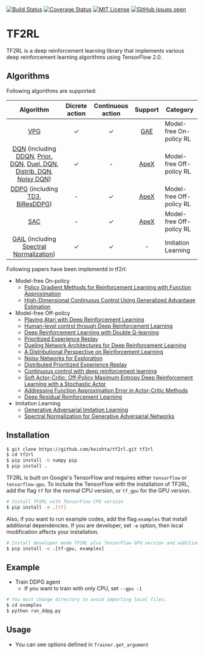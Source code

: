 [![Build Status](https://travis-ci.org/keiohta/tf2rl.svg?branch=master)](https://travis-ci.org/keiohta/tf2rl)
[![Coverage Status](https://coveralls.io/repos/github/keiohta/tf2rl/badge.svg?branch=master)](https://coveralls.io/github/keiohta/tf2rl?branch=master)
[![MIT License](http://img.shields.io/badge/license-MIT-blue.svg?style=flat)](LICENSE)
[![GitHub issues open](https://img.shields.io/github/issues/keiohta/tf2rl.svg)]() 

# TF2RL
TF2RL is a deep reinforcement learning library that implements various deep reinforcement learning algorithms using TensorFlow 2.0.

## Algorithms
Following algorithms are supported:

|                          Algorithm                           | Dicrete action | Continuous action |                  Support                   | Category                 |
| :----------------------------------------------------------: | :------------: | :---------------: | :----------------------------------------: | ------------------------ |
| [VPG](https://papers.nips.cc/paper/1713-policy-gradient-methods-for-reinforcement-learning-with-function-approximation.pdf) |       ✓        |         ✓         |  [GAE](https://arxiv.org/abs/1506.02438)   | Model-free On-policy RL  |
| [DQN](https://storage.googleapis.com/deepmind-media/dqn/DQNNaturePaper.pdf) (including [DDQN](https://arxiv.org/abs/1509.06461), [Prior. DQN](https://arxiv.org/abs/1511.05952), [Duel. DQN](https://arxiv.org/abs/1511.06581), [Distrib. DQN](<https://arxiv.org/abs/1707.06887>), [Noisy DQN](<https://arxiv.org/abs/1706.10295>)) |       ✓        |         -         | [ApeX](<https://arxiv.org/abs/1803.00933>) | Model-free Off-policy RL |
| [DDPG](https://arxiv.org/abs/1509.02971) (including [TD3](<https://arxiv.org/abs/1802.09477>), [BiResDDPG](<https://arxiv.org/abs/1905.01072>)) |       -        |         ✓         | [ApeX](<https://arxiv.org/abs/1803.00933>) | Model-free Off-policy RL |
|          [SAC](<https://arxiv.org/abs/1801.01290>)           |       -        |         ✓         | [ApeX](<https://arxiv.org/abs/1803.00933>) | Model-free Off-policy RL |
| [GAIL](<https://arxiv.org/abs/1606.03476>) (including [Spectral Normalization](<https://arxiv.org/abs/1802.05957>)) |       ✓        |         ✓         |                     -                      | Imitation Learning       |

Following papers have been implementd in tf2rl:

- Model-free On-policy
  - [Policy Gradient Methods for Reinforcement Learning with Function Approximation](https://papers.nips.cc/paper/1713-policy-gradient-methods-for-reinforcement-learning-with-function-approximation.pdf)
  - [High-Dimensional Continuous Control Using Generalized Advantage Estimation](https://arxiv.org/abs/1506.02438)
- Model-free Off-policy
  - [Playing Atari with Deep Reinforcement Learning](https://www.cs.toronto.edu/~vmnih/docs/dqn.pdf)
  - [Human-level control through Deep Reinforcement Learning](https://storage.googleapis.com/deepmind-media/dqn/DQNNaturePaper.pdf)
  - [Deep Reinforcement Learning with Double Q-learning](https://arxiv.org/abs/1509.06461)
  - [Prioritized Experience Replay](https://arxiv.org/abs/1511.05952)
  - [Dueling Network Architectures for Deep Reinforcement Learning](https://arxiv.org/abs/1511.06581)
  - [A Distributional Perspective on Reinforcement Learning](<https://arxiv.org/abs/1707.06887>)
  - [Noisy Networks for Exploration](<https://arxiv.org/abs/1706.10295>)
  - [Distributed Prioritized Experience Replay](<https://arxiv.org/abs/1803.00933>)
  - [Continuous control with deep reinforcement learning](https://arxiv.org/abs/1509.02971)
  - [Soft Actor-Critic: Off-Policy Maximum Entropy Deep Reinforcement Learning with a Stochastic Actor](<https://arxiv.org/abs/1801.01290>)
  - [Addressing Function Approximation Error in Actor-Critic Methods](<https://arxiv.org/abs/1802.09477>)
  - [Deep Residual Reinforcement Learning](<https://arxiv.org/abs/1905.01072>)
- Imitation Learning
  - [Generative Adversarial Imitation Learning](<https://arxiv.org/abs/1606.03476>)
  - [Spectral Normalization for Generative Adversarial Networks](<https://arxiv.org/abs/1802.05957>)

## Installation
```bash
$ git clone https://github.com/keiohta/tf2rl.git tf2rl
$ cd tf2rl
$ pip install -U numpy pip
$ pip install .
```

TF2RL is built on Google's TensorFlow and requires either `tensorflow` or `tensorflow-gpu`.
To include the TensorFlow with the installation of TF2RL, add the flag `tf` for the normal CPU version, or `tf_gpu` for the GPU version.

```bash
# Install TF2RL with TensorFlow CPU version
$ pip install -e .[tf]
```

Also, if you want to run example codes, add the flag `examples` that install additional dependencies.
If you are developer, set `-e` option, then local modification affects your installation.

```bash
# Install developer mode TF2RL plus TensorFlow GPU version and additional dependencies to run examples
$ pip install -e .[tf-gpu, examples]
```

## Example
- Train DDPG agent
  - If you want to train with only CPU, set `--gpu -1`

```bash
# You must change directory to avoid importing local files.
$ cd examples
$ python run_ddpg.py
```

## Usage
- You can see options defined in `Trainer.get_argument`

